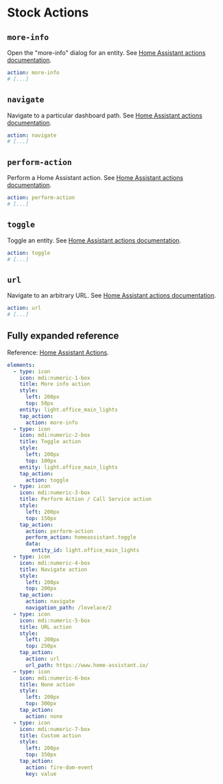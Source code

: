 # Stock Actions

## `more-info`

Open the "more-info" dialog for an entity. See [Home Assistant actions documentation](https://www.home-assistant.io/dashboards/actions/).

```yaml
action: more-info
# [...]
```

## `navigate`

Navigate to a particular dashboard path. See [Home Assistant actions documentation](https://www.home-assistant.io/dashboards/actions/).

```yaml
action: navigate
# [...]
```

## `perform-action`

Perform a Home Assistant action. See [Home Assistant actions documentation](https://www.home-assistant.io/dashboards/actions/).

```yaml
action: perform-action
# [...]
```

## `toggle`

Toggle an entity. See [Home Assistant actions documentation](https://www.home-assistant.io/dashboards/actions/).

```yaml
action: toggle
# [...]
```

## `url`

Navigate to an arbitrary URL. See [Home Assistant actions documentation](https://www.home-assistant.io/dashboards/actions/).

```yaml
action: url
# [...]
```

## Fully expanded reference

[](../../common/expanded-warning.md ':include')

Reference: [Home Assistant Actions](https://www.home-assistant.io/dashboards/actions/).

```yaml
elements:
  - type: icon
    icon: mdi:numeric-1-box
    title: More info action
    style:
      left: 200px
      top: 50px
    entity: light.office_main_lights
    tap_action:
      action: more-info
  - type: icon
    icon: mdi:numeric-2-box
    title: Toggle action
    style:
      left: 200px
      top: 100px
    entity: light.office_main_lights
    tap_action:
      action: toggle
  - type: icon
    icon: mdi:numeric-3-box
    title: Perform Action / Call Service action
    style:
      left: 200px
      top: 150px
    tap_action:
      action: perform-action
      perform_action: homeassistant.toggle
      data:
        entity_id: light.office_main_lights
  - type: icon
    icon: mdi:numeric-4-box
    title: Navigate action
    style:
      left: 200px
      top: 200px
    tap_action:
      action: navigate
      navigation_path: /lovelace/2
  - type: icon
    icon: mdi:numeric-5-box
    title: URL action
    style:
      left: 200px
      top: 250px
    tap_action:
      action: url
      url_path: https://www.home-assistant.io/
  - type: icon
    icon: mdi:numeric-6-box
    title: None action
    style:
      left: 200px
      top: 300px
    tap_action:
      action: none
  - type: icon
    icon: mdi:numeric-7-box
    title: Custom action
    style:
      left: 200px
      top: 350px
    tap_action:
      action: fire-dom-event
      key: value
```
